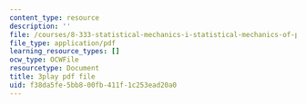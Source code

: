 ```yaml
---
content_type: resource
description: ''
file: /courses/8-333-statistical-mechanics-i-statistical-mechanics-of-particles-fall-2013/f38da5fe5bb800fb411f1c253ead20a0_b1P0hurY6UE.pdf
file_type: application/pdf
learning_resource_types: []
ocw_type: OCWFile
resourcetype: Document
title: 3play pdf file
uid: f38da5fe-5bb8-00fb-411f-1c253ead20a0
---
```

